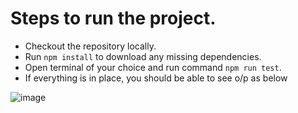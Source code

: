 # Steps to run the project.
 - Checkout the repository locally.
 - Run `npm install` to download any missing dependencies.
 - Open terminal of your choice and run command `npm run test`.
 - If everything is in place, you should be able to see o/p as below

![image](https://user-images.githubusercontent.com/16290904/161428429-96155e17-9dee-4593-8e94-98b9b708e8ab.png)

